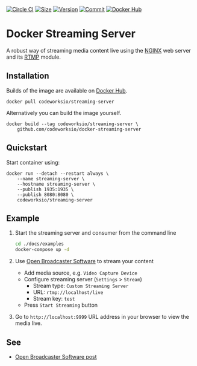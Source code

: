 [![Circle CI](https://circleci.com/gh/codeworksio/docker-streaming-server.svg?style=shield "CircleCI")](https://circleci.com/gh/codeworksio/docker-streaming-server)&nbsp;[![Size](https://images.microbadger.com/badges/image/codeworksio/streaming-server.svg)](http://microbadger.com/images/codeworksio/streaming-server)&nbsp;[![Version](https://images.microbadger.com/badges/version/codeworksio/streaming-server.svg)](http://microbadger.com/images/codeworksio/streaming-server)&nbsp;[![Commit](https://images.microbadger.com/badges/commit/codeworksio/streaming-server.svg)](http://microbadger.com/images/codeworksio/streaming-server)&nbsp;[![Docker Hub](https://img.shields.io/docker/pulls/codeworksio/streaming-server.svg)](https://hub.docker.com/r/codeworksio/streaming-server/)

Docker Streaming Server
=======================

A robust way of streaming media content live using the [NGINX](https://nginx.org/) web server and its [RTMP](https://github.com/tiangolo/nginx-rtmp-docker) module.

Installation
------------

Builds of the image are available on [Docker Hub](https://hub.docker.com/r/codeworksio/streaming-server/).

    docker pull codeworksio/streaming-server

Alternatively you can build the image yourself.

    docker build --tag codeworksio/streaming-server \
        github.com/codeworksio/docker-streaming-server

Quickstart
----------

Start container using:

    docker run --detach --restart always \
        --name streaming-server \
        --hostname streaming-server \
        --publish 1935:1935 \
        --publish 8080:8080 \
        codeworksio/streaming-server

Example
-------

1. Start the streaming server and consumer from the command line

    ```bash
    cd ./docs/examples
    docker-compose up -d
    ```

2. Use [Open Broadcaster Software](https://obsproject.com/) to stream your content

    * Add media source, e.g. `Video Capture Device`
    * Configure streaming server (`Settings` > `Stream`)
        - Stream type: `Custom Streaming Server`
        - URL: `rtmp://localhost/live`
        - Stream key: `test`
    * Press `Start Streaming` button

3. Go to `http://localhost:9999` URL address in your browser to view the media live.

See
---

* [Open Broadcaster Software post](https://obsproject.com/forum/resources/how-to-set-up-your-own-private-streaming-server-server-using-nginx.50/)
